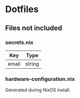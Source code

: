 # Dotfiles

## Files not included

### secrets.nix

Key | Type
| - | - |
email | string

### hardware-configuration.nix

Generated during NixOS install.
